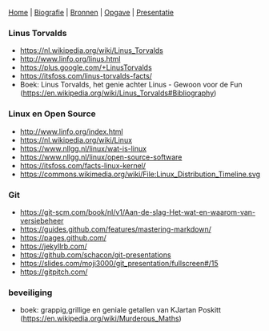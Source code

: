 [Home](README.md) | [Biografie](bio.md) | [Bronnen](bronnen.md) | [Opgave](opgave.md) |  [Presentatie](https://gitpitch.com/bloemenmeisje/jaarwerk-klas8/master?grs=github&t=moon)

### Linus Torvalds

* https://nl.wikipedia.org/wiki/Linus_Torvalds
* http://www.linfo.org/linus.html
* https://plus.google.com/+LinusTorvalds
* https://itsfoss.com/linus-torvalds-facts/
* Boek: Linus Torvalds, het genie achter Linus - Gewoon voor de Fun (https://en.wikipedia.org/wiki/Linus_Torvalds#Bibliography)

### Linux en Open Source

* http://www.linfo.org/index.html
* https://nl.wikipedia.org/wiki/Linux
* https://www.nllgg.nl/linux/wat-is-linux
* https://www.nllgg.nl/linux/open-source-software
* https://itsfoss.com/facts-linux-kernel/
* https://commons.wikimedia.org/wiki/File:Linux_Distribution_Timeline.svg

### Git

* https://git-scm.com/book/nl/v1/Aan-de-slag-Het-wat-en-waarom-van-versiebeheer
* https://guides.github.com/features/mastering-markdown/
* https://pages.github.com/
* https://jekyllrb.com/
* https://github.com/schacon/git-presentations
* https://slides.com/moji3000/git_presentation/fullscreen#/15
* https://gitpitch.com/

### beveiliging

* boek: grappig,grillige en geniale getallen van KJartan Poskitt (https://en.wikipedia.org/wiki/Murderous_Maths)
